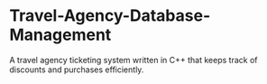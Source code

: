 # Travel-Agency-Database-Management
A travel agency ticketing system written in C++ that keeps track of discounts and purchases efficiently. 
